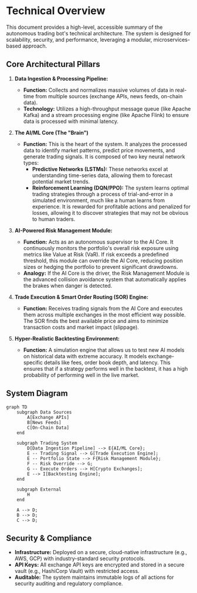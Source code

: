 # Technical Overview

This document provides a high-level, accessible summary of the autonomous trading bot's technical architecture. The system is designed for scalability, security, and performance, leveraging a modular, microservices-based approach.

## Core Architectural Pillars

1.  **Data Ingestion & Processing Pipeline:**
    *   **Function:** Collects and normalizes massive volumes of data in real-time from multiple sources (exchange APIs, news feeds, on-chain data).
    *   **Technology:** Utilizes a high-throughput message queue (like Apache Kafka) and a stream processing engine (like Apache Flink) to ensure data is processed with minimal latency.

2.  **The AI/ML Core (The "Brain")**
    *   **Function:** This is the heart of the system. It analyzes the processed data to identify market patterns, predict price movements, and generate trading signals. It is composed of two key neural network types:
        *   **Predictive Networks (LSTMs):** These networks excel at understanding time-series data, allowing them to forecast potential market trends.
        *   **Reinforcement Learning (DQN/PPO):** The system learns optimal trading strategies through a process of trial-and-error in a simulated environment, much like a human learns from experience. It is rewarded for profitable actions and penalized for losses, allowing it to discover strategies that may not be obvious to human traders.

3.  **AI-Powered Risk Management Module:**
    *   **Function:** Acts as an autonomous supervisor to the AI Core. It continuously monitors the portfolio's overall risk exposure using metrics like Value at Risk (VaR). If risk exceeds a predefined threshold, this module can override the AI Core, reducing position sizes or hedging the portfolio to prevent significant drawdowns.
    *   **Analogy:** If the AI Core is the driver, the Risk Management Module is the advanced collision avoidance system that automatically applies the brakes when danger is detected.

4.  **Trade Execution & Smart Order Routing (SOR) Engine:**
    *   **Function:** Receives trading signals from the AI Core and executes them across multiple exchanges in the most efficient way possible. The SOR finds the best available price and aims to minimize transaction costs and market impact (slippage).

5.  **Hyper-Realistic Backtesting Environment:**
    *   **Function:** A simulation engine that allows us to test new AI models on historical data with extreme accuracy. It models exchange-specific details like fees, order book depth, and latency. This ensures that if a strategy performs well in the backtest, it has a high probability of performing well in the live market.

## System Diagram

```mermaid
graph TD
    subgraph Data Sources
        A[Exchange APIs]
        B[News Feeds]
        C[On-Chain Data]
    end

    subgraph Trading System
        D[Data Ingestion Pipeline] --> E{AI/ML Core};
        E -- Trading Signal --> G[Trade Execution Engine];
        E -- Portfolio State --> F{Risk Management Module};
        F -- Risk Override --> G;
        G -- Execute Orders --> H[Crypto Exchanges];
        E --> I[Backtesting Engine];
    end

    subgraph External
        H
    end

    A --> D;
    B --> D;
    C --> D;
```

## Security & Compliance
*   **Infrastructure:** Deployed on a secure, cloud-native infrastructure (e.g., AWS, GCP) with industry-standard security protocols.
*   **API Keys:** All exchange API keys are encrypted and stored in a secure vault (e.g., HashiCorp Vault) with restricted access.
*   **Auditable:** The system maintains immutable logs of all actions for security auditing and regulatory compliance.
